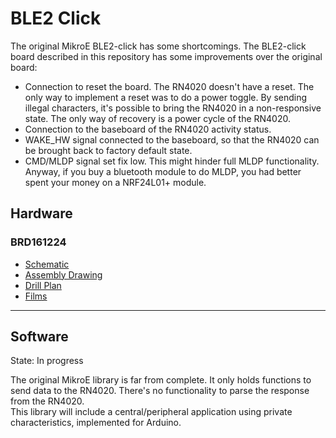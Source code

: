 # BLE2 Click
The original MikroE BLE2-click has some shortcomings.  The BLE2-click board described in this repository has some improvements over the original board:
* Connection to reset the board.  The RN4020 doesn't have a reset.  The only way to implement a reset was to do a power toggle.  By sending illegal characters, it's possible to bring the RN4020 in a non-responsive state.  The only way of recovery is a power cycle of the RN4020.
* Connection to the baseboard of the RN4020 activity status.
* WAKE_HW signal connected to the baseboard, so that the RN4020 can be brought back to factory default state.
* CMD/MLDP signal set fix low.  This might hinder full MLDP functionality.  Anyway, if you buy a bluetooth module to do MLDP, you had better spent your money on a NRF24L01+ module.

## Hardware
### BRD161224
* [Schematic](https://drive.google.com/open?id=0B5_mAlpV8IjvNDhhZ1VFa0pTalE)
* [Assembly Drawing](https://drive.google.com/open?id=0B5_mAlpV8IjvUFloZ0N6MFRrYnM)
* [Drill Plan](https://drive.google.com/open?id=0B5_mAlpV8IjvWHlsd1NfR2djTkU)
* [Films](https://drive.google.com/open?id=0B5_mAlpV8IjvTHRYaU1Lb0hmRk0)

---

## Software

State: In progress

The original MikroE library is far from complete.  It only holds functions to send data to the RN4020.  There's no functionality to parse the response from the RN4020.  
This library will include a central/peripheral application using private characteristics, implemented for Arduino.
